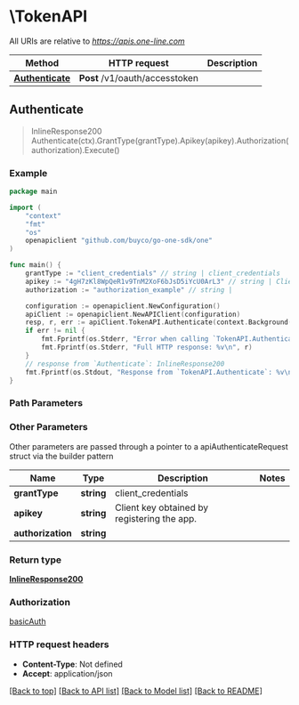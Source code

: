 # \TokenAPI

All URIs are relative to *https://apis.one-line.com*

Method | HTTP request | Description
------------- | ------------- | -------------
[**Authenticate**](TokenAPI.md#Authenticate) | **Post** /v1/oauth/accesstoken | 



## Authenticate

> InlineResponse200 Authenticate(ctx).GrantType(grantType).Apikey(apikey).Authorization(authorization).Execute()





### Example

```go
package main

import (
	"context"
	"fmt"
	"os"
	openapiclient "github.com/buyco/go-one-sdk/one"
)

func main() {
	grantType := "client_credentials" // string | client_credentials
	apikey := "4gH7zKl8WpQeR1v9TnM2XoF6bJsD5iYcU0ArL3" // string | Client key obtained by registering the app.
	authorization := "authorization_example" // string | 

	configuration := openapiclient.NewConfiguration()
	apiClient := openapiclient.NewAPIClient(configuration)
	resp, r, err := apiClient.TokenAPI.Authenticate(context.Background()).GrantType(grantType).Apikey(apikey).Authorization(authorization).Execute()
	if err != nil {
		fmt.Fprintf(os.Stderr, "Error when calling `TokenAPI.Authenticate``: %v\n", err)
		fmt.Fprintf(os.Stderr, "Full HTTP response: %v\n", r)
	}
	// response from `Authenticate`: InlineResponse200
	fmt.Fprintf(os.Stdout, "Response from `TokenAPI.Authenticate`: %v\n", resp)
}
```

### Path Parameters



### Other Parameters

Other parameters are passed through a pointer to a apiAuthenticateRequest struct via the builder pattern


Name | Type | Description  | Notes
------------- | ------------- | ------------- | -------------
 **grantType** | **string** | client_credentials | 
 **apikey** | **string** | Client key obtained by registering the app. | 
 **authorization** | **string** |  | 

### Return type

[**InlineResponse200**](InlineResponse200.md)

### Authorization

[basicAuth](../README.md#basicAuth)

### HTTP request headers

- **Content-Type**: Not defined
- **Accept**: application/json

[[Back to top]](#) [[Back to API list]](../README.md#documentation-for-api-endpoints)
[[Back to Model list]](../README.md#documentation-for-models)
[[Back to README]](../README.md)


